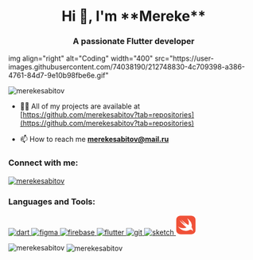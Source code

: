 <h1 align="center">Hi 👋, I'm **Mereke**</h1>
<h3 align="center">A passionate Flutter developer</h3>
img align="right" alt="Coding" width="400" src="https://user-images.githubusercontent.com/74038190/212748830-4c709398-a386-4761-84d7-9e10b98fbe6e.gif"

<p align="left"> <img src="https://komarev.com/ghpvc/?username=merekesabitov&label=Profile%20views&color=0e75b6&style=flat" alt="merekesabitov" /> </p>

- 👨‍💻 All of my projects are available at [https://github.com/merekesabitov?tab=repositories](https://github.com/merekesabitov?tab=repositories)

- 📫 How to reach me **merekesabitov@mail.ru**

<h3 align="left">Connect with me:</h3>
<p align="left">
<a href="https://linkedin.com/in/merekesabitov" target="blank"><img align="center" src="https://raw.githubusercontent.com/rahuldkjain/github-profile-readme-generator/master/src/images/icons/Social/linked-in-alt.svg" alt="merekesabitov" height="30" width="40" /></a>
</p>

<h3 align="left">Languages and Tools:</h3>
<p align="left"> <a href="https://dart.dev" target="_blank" rel="noreferrer"> <img src="https://www.vectorlogo.zone/logos/dartlang/dartlang-icon.svg" alt="dart" width="40" height="40"/> </a> <a href="https://www.figma.com/" target="_blank" rel="noreferrer"> <img src="https://www.vectorlogo.zone/logos/figma/figma-icon.svg" alt="figma" width="40" height="40"/> </a> <a href="https://firebase.google.com/" target="_blank" rel="noreferrer"> <img src="https://www.vectorlogo.zone/logos/firebase/firebase-icon.svg" alt="firebase" width="40" height="40"/> </a> <a href="https://flutter.dev" target="_blank" rel="noreferrer"> <img src="https://www.vectorlogo.zone/logos/flutterio/flutterio-icon.svg" alt="flutter" width="40" height="40"/> </a> <a href="https://git-scm.com/" target="_blank" rel="noreferrer"> <img src="https://www.vectorlogo.zone/logos/git-scm/git-scm-icon.svg" alt="git" width="40" height="40"/> </a> <a href="https://www.sketch.com/" target="_blank" rel="noreferrer"> <img src="https://www.vectorlogo.zone/logos/sketchapp/sketchapp-icon.svg" alt="sketch" width="40" height="40"/> </a> <a href="https://developer.apple.com/swift/" target="_blank" rel="noreferrer"> <img src="https://raw.githubusercontent.com/devicons/devicon/master/icons/swift/swift-original.svg" alt="swift" width="40" height="40"/> </a> </p>

<p><img align="left" src="https://github-readme-stats.vercel.app/api/top-langs?username=merekesabitov&show_icons=true&locale=en&layout=compact" alt="merekesabitov" /></p>

<p>&nbsp;<img align="center" src="https://github-readme-stats.vercel.app/api?username=merekesabitov&show_icons=true&locale=en" alt="merekesabitov" /></p>
